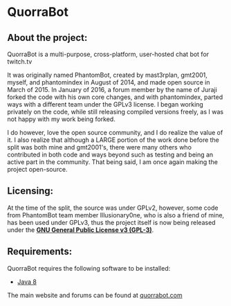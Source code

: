 # QuorraBot

## About the project:
QuorraBot is a multi-purpose, cross-platform, user-hosted chat bot for twitch.tv

It was originally named PhantomBot, created by mast3rplan, gmt2001, myself, and phantomindex in August of 2014, and made open source in March of 2015. In January of 2016, a forum member by the name of Juraji forked the code with his own core changes, and with phantomindex, parted ways with a different team under the GPLv3 license. I began working privately on the code, while still releasing compiled versions freely, as I was not happy with my work being forked. 

I do however, love the open source community, and I do realize the value of it. I also realize that although a LARGE portion of the work done before the split was both mine and gmt2001's, there were many others who contributed in both code and ways beyond such as testing and being an active part in the community. That being said, I am once again making the project open-source.

## Licensing:

At the time of the split, the source was under GPLv2, however, some code from PhantomBot team member Illusionary0ne, who is also a friend of mine, has been used under GPLv3, thus the project itself is now being released under the [**GNU General Public License v3 (GPL-3)**](https://www.gnu.org/copyleft/gpl.html).

## Requirements:
QuorraBot requires the following software to be installed:

* [Java 8](https://www.java.com/en/download/)

The main website and forums can be found at [quorrabot.com](http://quorrabot.com/)
